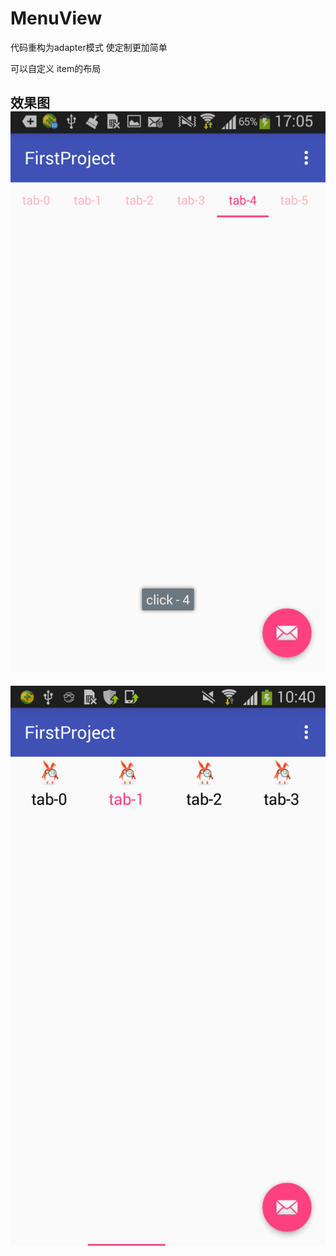 # MenuView
代码重构为adapter模式
使定制更加简单

可以自定义 item的布局

效果图
![image](https://github.com/joselyncui/MenuView/blob/master/sceen.png)
---
![image](https://github.com/joselyncui/MenuView/blob/master/screen1.png)
















